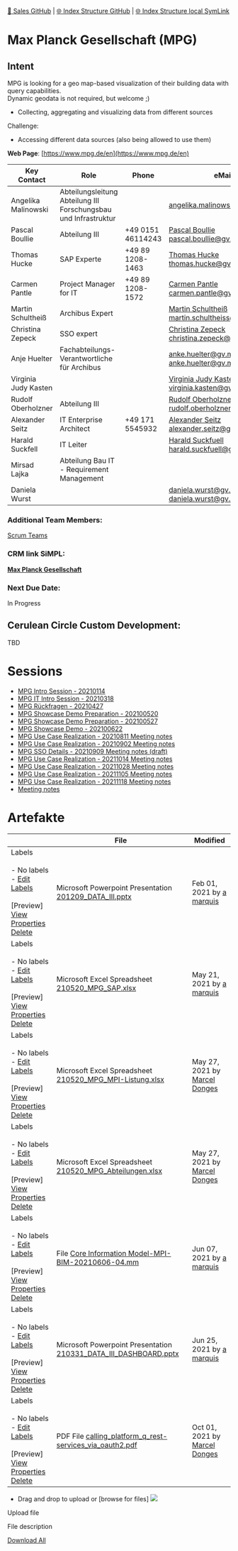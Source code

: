 [📁 Sales GitHub](/cerulean-circle-unlimited-2cu/customer/sales.md) | [🌐 Index Structure GitHub](/cerulean-circle-unlimited-2cu/customer/sales/max-planck-gesellschaft-mpg.entry.md) | [🌐 Index Structure local SymLink](./max-planck-gesellschaft-mpg.entry.entry.md)

# Max Planck Gesellschaft (MPG)

## Intent

MPG is looking for a geo map-based visualization of their building data with query capabilities.  
Dynamic geodata is not required, but welcome ;)

- Collecting, aggregating and visualizing data from different sources

Challenge:

- Accessing different data sources (also being allowed to use them)  

**Web Page**: [https://www.mpg.de/en](https://www.mpg.de/en)

| **Key Contact** | **Role** | **Phone** | **eMail** | **Confluence Access** |
| --- | --- | --- | --- | --- |
| Angelika Malinowski | Abteilungsleitung Abteilung III  <br>Forschungsbau und Infrastruktur |     | [angelika.malinowski@gv.mpg.de](mailto:angelika.malinowski@gv.mpg.de) |     |
| Pascal Boullie | Abteilung III | +49 0151 46114243 | [Pascal Boullie <pascal.boullie@gv.mpg.de>](https://ox.hosteurope.de/appsuite/#) | 20211105 |
| Thomas Hucke | SAP Experte | +49 89 1208-1463 | [Thomas Hucke <thomas.hucke@gv.mpg.de>](https://ox.hosteurope.de/appsuite/#) |     |
| Carmen Pantle | Project Manager for IT | +49 89 1208-1572 | [Carmen Pantle <carmen.pantle@gv.mpg.de>](https://ox.hosteurope.de/appsuite/#) |     |
| Martin Schultheiß | Archibus Expert |     | [Martin Schultheiß <martin.schultheiss@gv.mpg.de>](mailto:martin.schultheiss@gv.mpg.de) |     |
| Christina Zepeck | SSO expert |     | [Christina Zepeck <christina.zepeck@gv.mpg.de>](mailto:christina.zepeck@gv.mpg.de) |     |
| Anje Huelter | Fachabteilungs-Verantwortliche für Archibus |     | [anke.huelter@gv.mpg.de <anke.huelter@gv.mpg.de>](https://ox.hosteurope.de/appsuite/#), |     |
| Virginia Judy Kasten |     |     | [Virginia Judy Kasten <virginia.kasten@gv.mpg.de>](https://ox.hosteurope.de/appsuite/#) |     |
| Rudolf Oberholzner | Abteilung III |     | [Rudolf Oberholzner <rudolf.oberholzner@gv.mpg.de>](https://ox.hosteurope.de/appsuite/#) |     |
| Alexander Seitz | IT Enterprise Architect | +49 171 5545932 | [Alexander Seitz <alexander.seitz@gv.mpg.de>](https://ox.hosteurope.de/appsuite/#) |     |
| Harald Suckfell | IT Leiter |     | [Harald Suckfuell <harald.suckfuell@gv.mpg.de>](https://ox.hosteurope.de/appsuite/#) |     |
| Mirsad Lajka | Abteilung Bau IT - Requirement Management |     |     |     |
| Daniela Wurst |     |     | [daniela.wurst@gv.mpg.de daniela.wurst@gv.mpg.de>](https://ox.hosteurope.de/appsuite/#) |     |

### **Additional Team Members:**

[Scrum Teams](../../../2cu.atlassian.net/wiki/spaces/CCU/pages/88211457/Scrum_Teams.md)

### **CRM link SiMPL:**

[**Max Planck Gesellschaft**](https://app.simplapp.io/company/CZMzyDCW7YUHFNin)

### **Next Due Date:**

In Progress

## Cerulean Circle Custom Development:

TBD

# Sessions

- [MPG Intro Session - 20210114](./max-planck-gesellschaft-mpg/mpg-intro-session-20210114.md)
- [MPG IT Intro Session - 20210318](./max-planck-gesellschaft-mpg/mpg-it-intro-session-20210318.md)
- [MPG Rückfragen - 20210427](./max-planck-gesellschaft-mpg/mpg-rckfragen-20210427.md)
- [MPG Showcase Demo Preparation - 202100520](./max-planck-gesellschaft-mpg/mpg-showcase-demo-preparation-202100520.md)
- [MPG Showcase Demo Preparation - 202100527](./max-planck-gesellschaft-mpg/mpg-showcase-demo-preparation-202100527.md)
- [MPG Showcase Demo - 202100622](./max-planck-gesellschaft-mpg/mpg-showcase-demo-202100622.md)
- [MPG Use Case Realization - 20210811 Meeting notes](./max-planck-gesellschaft-mpg/mpg-use-case-realization-20210811-meeting-notes.md)
- [MPG Use Case Realization - 20210902 Meeting notes](./max-planck-gesellschaft-mpg/mpg-use-case-realization-20210902-meeting-notes.md)
- [MPG SSO Details - 20210909 Meeting notes (draft)](./max-planck-gesellschaft-mpg/mpg-sso-details-20210909-meeting-notes-draft.md)
- [MPG Use Case Realization - 20211014 Meeting notes](./max-planck-gesellschaft-mpg/mpg-use-case-realization-20211014-meeting-notes.md)
- [MPG Use Case Realization - 20211028 Meeting notes](./max-planck-gesellschaft-mpg/mpg-use-case-realization-20211028-meeting-notes.md)
- [MPG Use Case Realization - 20211105 Meeting notes](./max-planck-gesellschaft-mpg/mpg-use-case-realization-20211105-meeting-notes.md)
- [MPG Use Case Realization - 20211118 Meeting notes](./max-planck-gesellschaft-mpg/mpg-use-case-realization-20211118-meeting-notes.md)
- [Meeting notes](./max-planck-gesellschaft-mpg/meeting-notes.md)

# Artefakte

   

|     | File | Modified |
| --- | --- | --- |
| Labels<br><br>- No labels<br>- [Edit Labels](#)<br><br>[Preview] [View](/wiki/download/attachments/901742597/201209_DATA_III.pptx?version=1) [Properties](/wiki/pages/editattachment.action?pageId=901742597&fileName=201209_DATA_III.pptx&isFromPageView=true) [Delete](/wiki/pages/confirmattachmentremoval.action?pageId=901742597&fileName=201209_DATA_III.pptx) | Microsoft Powerpoint Presentation [201209\_DATA\_III.pptx](/wiki/download/attachments/901742597/201209_DATA_III.pptx?api=v2) | Feb 01, 2021 by [a marquis](/wiki/people/5e96cc987bc0680c2cb628f9) |
| Labels<br><br>- No labels<br>- [Edit Labels](#)<br><br>[Preview] [View](/wiki/download/attachments/901742597/210520_MPG_SAP.xlsx?version=1) [Properties](/wiki/pages/editattachment.action?pageId=901742597&fileName=210520_MPG_SAP.xlsx&isFromPageView=true) [Delete](/wiki/pages/confirmattachmentremoval.action?pageId=901742597&fileName=210520_MPG_SAP.xlsx) | Microsoft Excel Spreadsheet [210520\_MPG\_SAP.xlsx](/wiki/download/attachments/901742597/210520_MPG_SAP.xlsx?api=v2) | May 21, 2021 by [a marquis](/wiki/people/5e96cc987bc0680c2cb628f9) |
| Labels<br><br>- No labels<br>- [Edit Labels](#)<br><br>[Preview] [View](/wiki/download/attachments/901742597/210520_MPG_MPI-Listung.xlsx?version=2) [Properties](/wiki/pages/editattachment.action?pageId=901742597&fileName=210520_MPG_MPI-Listung.xlsx&isFromPageView=true) [Delete](/wiki/pages/confirmattachmentremoval.action?pageId=901742597&fileName=210520_MPG_MPI-Listung.xlsx) | Microsoft Excel Spreadsheet [210520\_MPG\_MPI-Listung.xlsx](/wiki/download/attachments/901742597/210520_MPG_MPI-Listung.xlsx?api=v2) | May 27, 2021 by [Marcel Donges](/wiki/people/557058:26fa7b10-cf49-473c-81c1-fee4e574a9f7) |
| Labels<br><br>- No labels<br>- [Edit Labels](#)<br><br>[Preview] [View](/wiki/download/attachments/901742597/210520_MPG_Abteilungen.xlsx?version=1) [Properties](/wiki/pages/editattachment.action?pageId=901742597&fileName=210520_MPG_Abteilungen.xlsx&isFromPageView=true) [Delete](/wiki/pages/confirmattachmentremoval.action?pageId=901742597&fileName=210520_MPG_Abteilungen.xlsx) | Microsoft Excel Spreadsheet [210520\_MPG\_Abteilungen.xlsx](/wiki/download/attachments/901742597/210520_MPG_Abteilungen.xlsx?api=v2) | May 27, 2021 by [Marcel Donges](/wiki/people/557058:26fa7b10-cf49-473c-81c1-fee4e574a9f7) |
| Labels<br><br>- No labels<br>- [Edit Labels](#)<br><br>[Preview] [View](/wiki/download/attachments/901742597/Core+Information+Model-MPI-BIM-20210606-04.mm?version=1) [Properties](/wiki/pages/editattachment.action?pageId=901742597&fileName=Core+Information+Model-MPI-BIM-20210606-04.mm&isFromPageView=true) [Delete](/wiki/pages/confirmattachmentremoval.action?pageId=901742597&fileName=Core+Information+Model-MPI-BIM-20210606-04.mm) | File [Core Information Model-MPI-BIM-20210606-04.mm](/wiki/download/attachments/901742597/Core%20Information%20Model-MPI-BIM-20210606-04.mm?api=v2) | Jun 07, 2021 by [a marquis](/wiki/people/5e96cc987bc0680c2cb628f9) |
| Labels<br><br>- No labels<br>- [Edit Labels](#)<br><br>[Preview] [View](/wiki/download/attachments/901742597/210331_DATA_III_DASHBOARD.pptx?version=1) [Properties](/wiki/pages/editattachment.action?pageId=901742597&fileName=210331_DATA_III_DASHBOARD.pptx&isFromPageView=true) [Delete](/wiki/pages/confirmattachmentremoval.action?pageId=901742597&fileName=210331_DATA_III_DASHBOARD.pptx) | Microsoft Powerpoint Presentation [210331\_DATA\_III\_DASHBOARD.pptx](/wiki/download/attachments/901742597/210331_DATA_III_DASHBOARD.pptx?api=v2) | Jun 25, 2021 by [a marquis](/wiki/people/5e96cc987bc0680c2cb628f9) |
| Labels<br><br>- No labels<br>- [Edit Labels](#)<br><br>[Preview] [View](/wiki/download/attachments/901742597/calling_platform_q_rest-services_via_oauth2.pdf?version=1) [Properties](/wiki/pages/editattachment.action?pageId=901742597&fileName=calling_platform_q_rest-services_via_oauth2.pdf&isFromPageView=true) [Delete](/wiki/pages/confirmattachmentremoval.action?pageId=901742597&fileName=calling_platform_q_rest-services_via_oauth2.pdf) | PDF File [calling\_platform\_q\_rest-services\_via\_oauth2.pdf](/wiki/download/attachments/901742597/calling_platform_q_rest-services_via_oauth2.pdf?api=v2) | Oct 01, 2021 by [Marcel Donges](/wiki/people/557058:26fa7b10-cf49-473c-81c1-fee4e574a9f7) |

- Drag and drop to upload or [browse for files] ![](/wiki/images/icons/wait.gif)

Upload file 

File description  

</form> </div> </div> <div> <a class="download-all-link" href="/wiki/download/all\_attachments?pageId=901742597" title="Download all the latest versions of attachments on this content as single zip file.">Download All</a> </div> </div> </x-turndown>
